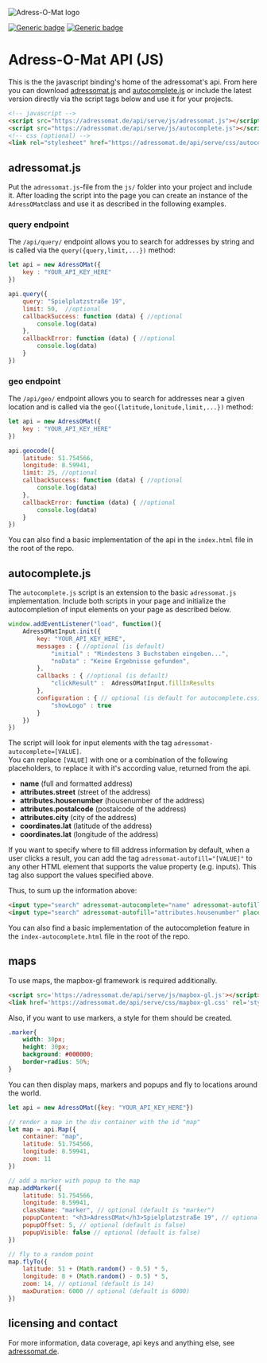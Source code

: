 ![Adress-O-Mat logo](https://adressomat.de/website/images/logo-color.svg)

[![Generic badge](https://img.shields.io/badge/version-1.1-<COLOR>.svg)](https://adressomat.de)
[![Generic badge](https://img.shields.io/badge/status-available-<COLOR>.svg)](https://adressomat.de/status)
# Adress-O-Mat API (JS)
This is the  the javascript binding's home of the adressomat's api. From here you can download [adressomat.js](https://raw.githubusercontent.com/joonlabs/adressomat-api-js/master/js/adressomat.js "Download the js-api-file.") and [autocomplete.js](https://raw.githubusercontent.com/joonlabs/adressomat-api-js/master/js/autocomplete.js "Download the js-api-file.") or include the latest version directly via the script tags below and use it for your projects.
```html
<!-- javascript -->
<script src="https://adressomat.de/api/serve/js/adressomat.js"></script>
<script src="https://adressomat.de/api/serve/js/autocomplete.js"></script>
<!-- css (optional) -->
<link rel="stylesheet" href="https://adressomat.de/api/serve/css/autocomplete.css"></link>
```

## adressomat.js
Put the ```adressomat.js```-file from the ```js/``` folder into your project and include it.
After loading the script into the page you can create an instance of the ```AdressOMat```class and use it as described in the following examples.
### query endpoint
The ```/api/query/``` endpoint allows you to search for addresses by string and is called via the ```query({query,limit,...})``` method:
```javascript
let api = new AdressOMat({
    key : "YOUR_API_KEY_HERE"
})

api.query({
    query: "Spielplatzstraße 19",
    limit: 50,  //optional
    callbackSuccess: function (data) { //optional
        console.log(data)
    },
    callbackError: function (data) { //optional
        console.log(data)
    }
})
```
### geo endpoint
The ```/api/geo/``` endpoint allows you to search for addresses near a given location and is called via the ```geo({latitude,lonitude,limit,...})``` method:
```javascript
let api = new AdressOMat({
    key : "YOUR_API_KEY_HERE"
})

api.geocode({
    latitude: 51.754566,
    longitude: 8.59941,
    limit: 25, //optional
    callbackSuccess: function (data) { //optional
        console.log(data)
    },
    callbackError: function (data) { //optional
        console.log(data)
    }
})
```
You can also find a basic implementation of the api in the ```index.html``` file in the root of the repo.

## autocomplete.js
The ```autocomplete.js``` script is an extension to the basic ```adressomat.js``` implementation. Include both scripts in your page and initialize the autocompletion of input elements on your page as described below. 
```javascript
window.addEventListener("load", function(){
    AdressOMatInput.init({
        key: "YOUR_API_KEY_HERE",
        messages : { //optional (is default)
            "initial" : "Mindestens 3 Buchstaben eingeben...",
            "noData" : "Keine Ergebnisse gefunden",
        },
        callbacks : { //optional (is default)
            "clickResult" :  AdressOMatInput.fillInResults 
        },
        configuration : { // optional (is default for autocomplete.css)
            "showLogo" : true
        }
    })
})
```
The script will look for input elements with the tag ```adressomat-autocomplete=[VALUE]```.<br>
You can replace ```[VALUE]``` with one or a combination of the following placeholders, to replace it with it's according value, returned from the api.
- **name** (full and formatted address)
- **attributes.street** (street of the address)
- **attributes.housenumber** (housenumber of the address)
- **attributes.postalcode** (postalcode of the address)
- **attributes.city** (city of the address)
- **coordinates.lat** (latitude of the address)
- **coordinates.lat** (longitude of the address)

If you want to specify where to fill address information by default, when a user clicks a result, you can add the tag ```adressomat-autofill="[VALUE]"``` to any other HTML element that supports the value property (e.g. inputs). This tag also support the values specified above.

Thus, to sum up the information above:

````html
<input type="search" adressomat-autocomplete="name" adressomat-autofill="attributes.street" placeholder="street">
<input type="search" adressomat-autofill="attributes.housenumber" placeholder="housenumber">
````
You can also find a basic implementation of the autocompletion feature in the ```index-autocomplete.html``` file in the root of the repo.

## maps
To use maps, the mapbox-gl framework is required additionally.

```html
<script src='https://adressomat.de/api/serve/js/mapbox-gl.js'></script>
<link href='https://adressomat.de/api/serve/css/mapbox-gl.css' rel='stylesheet' />
```
Also, if you want to use markers, a style for them should be created.
```css
.marker{
    width: 30px;
    height: 30px;
    background: #000000;
    border-radius: 50%;
}
```

You can then display maps, markers and popups and fly to locations around the world.
```js
let api = new AdressOMat({key: "YOUR_API_KEY_HERE"})

// render a map in the div container with the id "map"
let map = api.Map({
    container: "map",
    latitude: 51.754566,
    longitude: 8.59941,
    zoom: 11
})

// add a marker with popup to the map
map.addMarker({
    latitude: 51.754566,
    longitude: 8.59941,
    className: "marker", // optional (default is "marker")
    popupContent: "<h3>AdressOMat</h3>Spielplatzstraße 19", // optional (default is no popup)
    popupOffset: 5, // optional (default is false)
    popupVisible: false // optional (default is false)
})

// fly to a random point
map.flyTo({
    latitude: 51 + (Math.random() - 0.5) * 5,
    longitude: 8 + (Math.random() - 0.5) * 5,
    zoom: 14, // optional (default is 14)
    maxDuration: 6000 // optional (default is 6000) 
})
```

## licensing and contact
For more information, data coverage, api keys and anything else, see [adressomat.de](https://adressomat.de "Adressomat Homepage").
